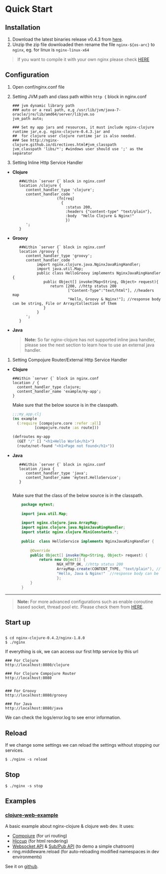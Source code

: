 Quick Start
=============

Installation
--------------

1. Download the latest binaries release v0.4.3 from [here](https://sourceforge.net/projects/nginx-clojure/files/). 
1. Unzip the zip file downloaded then rename the file `nginx-${os-arc}` to `nginx`, eg. for linux is `nginx-linux-x64`

>If you want to compile it with your own nginx please check [HERE](installation.html)

Configuration
--------------
1. Open conf/nginx.conf file
1. Setting JVM path and class path within `http {` block in  nginx.conf

	```nginx
	### jvm dynamic library path
	### auto or a real path, e,g /usr/lib/jvm/java-7-oracle/jre/lib/amd64/server/libjvm.so
	jvm_path auto;
		
	### Set my app jars and resources, it must include nginx-clojure runtime jar,e.g. nginx-clojure-0.4.3.jar and 
	##  for clojure user clojure runtime jar is also needed.
	### See http://nginx-clojure.github.io/directives.html#jvm_classpath
	jvm_classpath 'libs/*'; #windows user should use ';' as the separator
	
	```
1. Setting Inline Http Service Handler

* **Clojure**

	```nginx
       ##Within `server {` block in nginx.conf
       location /clojure {
          content_handler_type 'clojure';
          content_handler_code ' 
						(fn[req]
						  {
						    :status 200,
						    :headers {"content-type" "text/plain"},
						    :body  "Hello Clojure & Nginx!"
						    })
          ';
       }
	```
	
* **Groovy**

	```nginx
       ##Within `server {` block in nginx.conf
       location /groovy {
          content_handler_type 'groovy';
          content_handler_code ' 
               import nginx.clojure.java.NginxJavaRingHandler;
               import java.util.Map;
               public class HelloGroovy implements NginxJavaRingHandler {
                  public Object[] invoke(Map<String, Object> request){
                     return [200, //http status 200
                             ["Content-Type":"text/html"], //headers map
                             "Hello, Groovy & Nginx!"]; //response body can be string, File or Array/Collection of them
                  }
               }
          ';
       }
	```

* **Java**
	> **Note:**
	So far nginx-clojure has not supported inline java handler, please see the next section to learn how to use an external java handler.
	
1. Setting Compojure Router/External Http Service Handler

* **Clojure**

	```nginx
	##Within `server {` block in nginx.conf
	location / {
	  content_handler_type clojure;
	  content_handler_name 'example/my-app';
	}
	```

	Make sure that the below source is in the classpath.

  ```clojure
  ;;;my_app.clj
  (ns example
    (:require [compojure.core :refer :all]
            [compojure.route :as route]))

  (defroutes my-app
    (GET "/" [] "<h1>Hello World</h1>")
    (route/not-found "<h1>Page not found</h1>"))
  ```


* **Java**

	```nginx
       ##Within `server {` block in nginx.conf
       location /java {
          content_handler_type 'java';
          content_handler_name 'mytest.HelloService';
       }


	```

	Make sure that the class of the below source is in the classpath.
	```java
		package mytest;
		
		import java.util.Map;
		
		import nginx.clojure.java.ArrayMap;
		import nginx.clojure.java.NginxJavaRingHandler;
		import static nginx.clojure.MiniConstants.*;
		
		public  class HelloService implements NginxJavaRingHandler {
		
			@Override
			public Object[] invoke(Map<String, Object> request) {
				return new Object[] { 
						NGX_HTTP_OK, //http status 200
						ArrayMap.create(CONTENT_TYPE, "text/plain"), //headers map
						"Hello, Java & Nginx!"  //response body can be string, File or Array/Collection of string or File
						};
			}
		}
	```

-----------------------------------

> **Note:**
> For more advanced configurations such as enable coroutine based socket, thread pool  etc. Please check them from [HERE](configuration.html).

Start up
--------------


```nginx

$ cd nginx-clojure-0.4.2/nginx-1.8.0
$ ./nginx
``` 
If everything is ok, we can access our first http service by this url

```nginx
### For Clojure
http://localhost:8080/clojure

### For Clojure Compojure Router
http://localhost:8080


### For Groovy
http://localhost:8080/groovy

### For Java
http://localhost:8080/java
```

We can check the logs/error.log to see error information.

Reload
--------------

If we change some settings  we can reload the settings without stopping our services.

```nginx
$ ./nginx -s reload
```


Stop
--------------

```nginx
$ ./nginx -s stop
```

Examples
--------------

### [clojure-web-example](https://github.com/nginx-clojure/nginx-clojure/tree/master/example-projects/clojure-web-example)

A basic example about nginx-clojure & clojure web dev. It uses:
* [Compojure](https://github.com/weavejester/compojure) (for uri routing)
* [Hiccup](https://github.com/weavejester/hiccup) (for html rendering)
* [Websocket API](http://nginx-clojure.github.io/more.html#38--sever-side-websocket) & [Sub/Pub API]() (to demo a simple chatroom)
* ring.middleware.reload (for auto-reloading modified namespaces in dev environments)

See it on [github](https://github.com/nginx-clojure/nginx-clojure/tree/master/example-projects/clojure-web-example).

